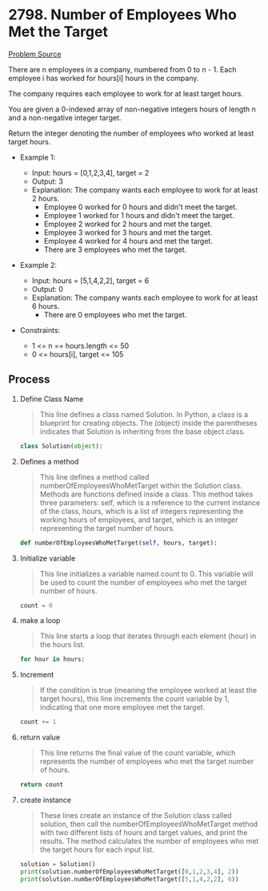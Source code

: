 # 2798. Number of Employees Who Met the Target
[Problem Source](https://leetcode.com/problems/number-of-employees-who-met-the-target/description/)

There are n employees in a company, numbered from 0 to n - 1. Each employee i has worked for hours[i] hours in the company.

The company requires each employee to work for at least target hours.

You are given a 0-indexed array of non-negative integers hours of length n and a non-negative integer target.

Return the integer denoting the number of employees who worked at least target hours.


* Example 1:
    * Input: hours = [0,1,2,3,4], target = 2
    * Output: 3
    * Explanation: The company wants each employee to work for at least 2 hours.
        - Employee 0 worked for 0 hours and didn't meet the target.
        - Employee 1 worked for 1 hours and didn't meet the target.
        - Employee 2 worked for 2 hours and met the target.
        - Employee 3 worked for 3 hours and met the target.
        - Employee 4 worked for 4 hours and met the target.
        - There are 3 employees who met the target.

* Example 2:
    * Input: hours = [5,1,4,2,2], target = 6
    * Output: 0
    * Explanation: The company wants each employee to work for at least 6 hours.
        - There are 0 employees who met the target.

* Constraints:
    - 1 <= n == hours.length <= 50
    - 0 <= hours[i], target <= 105

## Process
1.  Define Class Name
    > This line defines a class named Solution. In Python, a class is a blueprint for creating objects. The (object) inside the parentheses indicates that Solution is inheriting from the base object class.
    ```python
    class Solution(object):
    ```
2.  Defines a method
    > This line defines a method called numberOfEmployeesWhoMetTarget within the Solution class. Methods are functions defined inside a class. This method takes three parameters: self, which is a reference to the current instance of the class, hours, which is a list of integers representing the working hours of employees, and target, which is an integer representing the target number of hours.
    ```python
    def numberOfEmployeesWhoMetTarget(self, hours, target):
    ```
3.  Initialize variable
    > This line initializes a variable named count to 0. This variable will be used to count the number of employees who met the target number of hours.
    ```python
    count = 0
    ```
4.  make a loop
    > This line starts a loop that iterates through each element (hour) in the hours list.
	```python
    for hour in hours:
    ```
5.  Increment
    > If the condition is true (meaning the employee worked at least the target hours), this line increments the count variable by 1, indicating that one more employee met the target.
    ```python
    count += 1
    ```
6. return value
    > This line returns the final value of the count variable, which represents the number of employees who met the target number of hours.
    ```python
    return count
    ```
7. create instance
    > These lines create an instance of the Solution class called solution, then call the numberOfEmployeesWhoMetTarget method with two different lists of hours and target values, and print the results. The method calculates the number of employees who met the target hours for each input list.
    ```python
    solution = Solution()
    print(solution.numberOfEmployeesWhoMetTarget([0,1,2,3,4], 2))
    print(solution.numberOfEmployeesWhoMetTarget([5,1,4,2,2], 6))
    ```